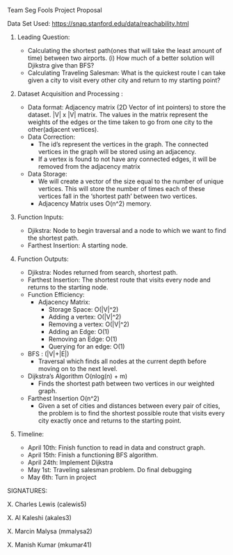 ﻿Team Seg Fools Project Proposal

Data Set Used: <https://snap.stanford.edu/data/reachability.html>

1. Leading Question:
   - Calculating the shortest path(ones that will take the least amount of time) between two airports.
      (i) How much of a better solution will Djikstra give than BFS?
   - Calculating Traveling Salesman: What is the quickest route I can take given a city to visit every other city and return to my starting point?
2. Dataset Acquisition and Processing :
   - Data format:
      Adjacency matrix (2D Vector of int pointers) to store the dataset. |V| x |V| matrix. The values in the matrix represent the weights of the edges or the time taken to go from one city to the other(adjacent vertices).
   - Data Correction:
      - The id’s represent the vertices in the graph. The connected vertices in the graph will be stored using an adjacency.
      - If a vertex is found to not have any connected edges, it will be removed from the adjacency matrix
   - Data Storage: 
      - We will create a vector of the size equal to the number of unique vertices. This will store the number of times each of these vertices fall in the ‘shortest path’ between two vertices.
      - Adjacency Matrix uses O(n^2) memory.
3. Function Inputs:
   - Djikstra: Node to begin traversal and a node to which we want to find the shortest path.
   - Farthest Insertion: A starting node.
4. Function Outputs: 
   - Djikstra: Nodes returned from search, shortest path.
   - Farthest Insertion: The shortest route that visits every node and returns to the starting node. 
   - Function Efficiency: 
      - Adjacency Matrix:
         - Storage Space: O(|V|^2)
         - Adding a vertex: O(|V|^2)
         - Removing a vertex: O(|V|^2)
         - Adding an Edge: O(1)
         - Removing an Edge: O(1)
         - Querying for an edge: O(1)
   - BFS : (|V|+|E|)
      - Traversal which finds all nodes at the current depth before moving on to the next level. 
   - Dijkstra’s Algorithm O(nlog(n) + m)
      - Finds the shortest path between two vertices in our weighted graph.
   - Farthest Insertion O(n^2)
      - Given a set of cities and distances between every pair of cities, the problem is to find the shortest possible route that visits every city exactly once and returns to the starting point.

 
5. Timeline:
   - April 10th: Finish function to read in data and construct graph.
   - April 15th: Finish a functioning BFS algorithm. 
   - April 24th: Implement Dijkstra
   - May 1st: Traveling salesman problem. Do final debugging 
   - May 6th: Turn in project

SIGNATURES:

X. Charles Lewis (calewis5)

X. Al Kaleshi (akales3)

X. Marcin Malysa (mmalysa2)

X. Manish Kumar (mkumar41)
